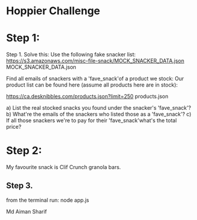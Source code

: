 # Hoppier Challenge

# Step 1:

Step 1. Solve this:
Use the following fake snacker list: https://s3.amazonaws.com/misc-file-snack/MOCK_SNACKER_DATA.json
MOCK_SNACKER_DATA.json

Find all emails of snackers with a 'fave_snack'of a product we stock:
Our product list can be found here (assume all products here are in stock):

https://ca.desknibbles.com/products.json?limit=250
products.json

a) List the real stocked snacks you found under the snacker's 'fave_snack'?
b) What're the emails of the snackers who listed those as a 'fave_snack'?
c) If all those snackers we're to pay for their 'fave_snack'what's the total price?

# Step 2:  
My favourite snack is Clif Crunch granola bars. 

## Step 3. 
from the terminal run: node app.js

Md Aiman Sharif